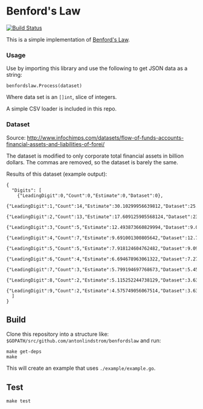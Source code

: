 # Benford's Law

[![Build Status](https://travis-ci.org/antonlindstrom/benfordslaw.png?branch=master)](https://travis-ci.org/antonlindstrom/benfordslaw)

This is a simple implementation of
[Benford's Law](http://en.wikipedia.org/wiki/Benford's_law).

### Usage

Use by importing this library and use the following to get JSON data as a string:

    benfordslaw.Process(dataset)

Where data set is an `[]int`, slice of integers.

A simple CSV loader is included in this repo.

### Dataset

Source: http://www.infochimps.com/datasets/flow-of-funds-accounts-financial-assets-and-liabilities-of-forei/

The dataset is modified to only corporate total financial assets in billion
dollars. The commas are removed, so the dataset is barely the same.

Results of this dataset (example output):

    {
      "Digits": [
        {"LeadingDigit":0,"Count":0,"Estimate":0,"Dataset":0},
        {"LeadingDigit":1,"Count":14,"Estimate":30.10299956639812,"Dataset":25.454545454545453},
        {"LeadingDigit":2,"Count":13,"Estimate":17.609125905568124,"Dataset":23.636363636363637},
        {"LeadingDigit":3,"Count":5,"Estimate":12.493873660829994,"Dataset":9.090909090909092},
        {"LeadingDigit":4,"Count":7,"Estimate":9.691001300805642,"Dataset":12.727272727272727},
        {"LeadingDigit":5,"Count":5,"Estimate":7.918124604762482,"Dataset":9.090909090909092},
        {"LeadingDigit":6,"Count":4,"Estimate":6.694678963061322,"Dataset":7.2727272727272725},
        {"LeadingDigit":7,"Count":3,"Estimate":5.799194697768673,"Dataset":5.454545454545454},
        {"LeadingDigit":8,"Count":2,"Estimate":5.115252244738129,"Dataset":3.6363636363636362},
        {"LeadingDigit":9,"Count":2,"Estimate":4.575749056067514,"Dataset":3.6363636363636362}
      ]
    }

## Build

Clone this repository into a structure like: `$GOPATH/src/github.com/antonlindstrom/benfordslaw`
and run:

    make get-deps
    make

This will create an example that uses `./example/example.go`.

## Test

    make test
